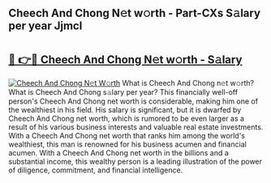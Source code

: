 ## Cheech And Chong N𝚎t w𝚘rth - Part-CXs S𝚊lary per year Jjmcl

# <h2><a href="http://gc1s4ef.nevu.top/?p=Cheech+And+Chong">🔗 👉🔴 Cheech And Chong N𝚎t w𝚘rth - S𝚊lary</a></h2>

[![Cheech And Chong N𝚎t W𝚘rth](https://i.imgur.com/Oavwk0R.jpeg)](http://gc1s4ef.nevu.top/?p=Cheech+And+Chong)
What is Cheech And Chong n𝚎t w𝚘rth? What is Cheech And Chong s𝚊lary per year?
This financially well-off person's Cheech And Chong net worth is considerable, making him one of the wealthiest in his field. His salary is significant, but it is dwarfed by Cheech And Chong net worth, which is rumored to be even larger as a result of his various business interests and valuable real estate investments. With a Cheech And Chong net worth that ranks him among the world's wealthiest, this man is renowned for his business acumen and financial acumen. With a Cheech And Chong net worth in the billions and a substantial income, this wealthy person is a leading illustration of the power of diligence, commitment, and financial intelligence.
